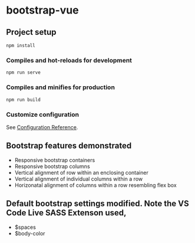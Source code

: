 # bootstrap-vue

## Project setup
```
npm install
```

### Compiles and hot-reloads for development
```
npm run serve
```

### Compiles and minifies for production
```
npm run build
```

### Customize configuration
See [Configuration Reference](https://cli.vuejs.org/config/).


## Bootstrap features demonstrated
- Responsive bootstrap containers
- Responsive bootstrap columns
- Vertical alignment of row within an enclosing container
- Vertical alignment of individual columns within a row
- Horizonatal alignment of columns within a row resembling flex box

## Default bootstrap settings modified.  Note the VS Code Live SASS Extenson used,
- $spaces 
- $body-color 

